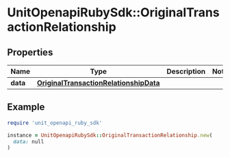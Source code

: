 # UnitOpenapiRubySdk::OriginalTransactionRelationship

## Properties

| Name | Type | Description | Notes |
| ---- | ---- | ----------- | ----- |
| **data** | [**OriginalTransactionRelationshipData**](OriginalTransactionRelationshipData.md) |  |  |

## Example

```ruby
require 'unit_openapi_ruby_sdk'

instance = UnitOpenapiRubySdk::OriginalTransactionRelationship.new(
  data: null
)
```

